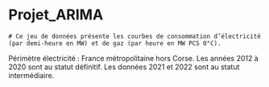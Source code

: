 # Projet_ARIMA

    # Ce jeu de données présente les courbes de consommation d’électricité (par demi-heure en MW) et de gaz (par heure en MW PCS 0°C).

Périmètre électricité : France métropolitaine hors Corse. Les années 2012 à 2020 sont au statut définitif. Les données 2021 et 2022 sont au statut intermédiaire.
